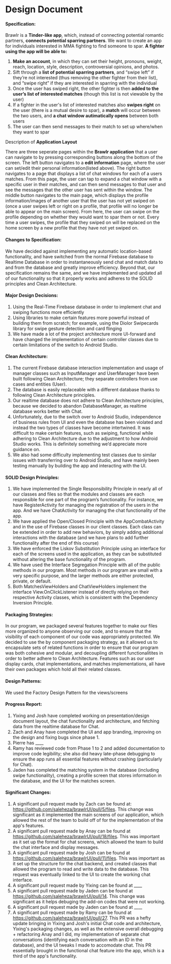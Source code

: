 # Design Document

#### Specification:
Brawlr is a **Tinder-like app**, which, instead of connecting potential romantic partners, **connects potential sparring partners**. We want to create an app for individuals interested in MMA fighting to find someone to spar.
**A fighter using the app will be able to:**
1. **Make an account**, in which they can set their height, pronouns, weight, reach, location, style, description, controversial opinions, and photos.
2.  Sift through a **list of potential sparring partners**, and “swipe left” if they’re not interested (thus removing the other fighter from their list), and “swipe right” if they are interested in sparring with the individual 
3.  Once the user has swiped right, the other fighter is then **added to the user’s list of interested matches** (though this list is not viewable by the user)
4.  If a fighter in the user's list of interested matches also **swipes right** on the user (there is a mutual desire to spar), a **match** will occur between the two users, and **a chat window autimatically opens** between both users
5.  The user can then send messages to their match to set up where/when they want to spar

Description of **Application Layout**

There are three seperate pages within the **Brawlr application** that a user can navigate to by pressing corresponding buttons along the bottom of the screen. The left button navigates to a **edit information** page, where the user can set/edit their personal information(listed above). The right button navigates to a page that displays a list of chat windows for each of a users matches. From this page, the user can tap to expand a chat window with a specific user in their matches, and can then send messages to that user and see the messages that the other user has sent within the window. The middle button navigates to the main page, which displays the profile information/images of another user that the user has not yet swiped on (once a user swipes left or right on a profile, that profile will no longer be able to appear on the main screen). From here, the user can swipe on the profile depending on whether they would want to spar them or not. Every time a user swipes, the profile that they swiped on will be replaced on the home screen by a new profile that they have not yet swiped on.

#### Changes to Specification:
We have decided against implementing any automatic location-based functionality, and have switched from the normal Firebase database to Realtime Database in order to instantaneously send chat and match data to and from the database and greatly improve efficiency. Beyond that, our specification remains the same, and we have implemented and updated all of our functionality so that it properly works and adheres to the SOLID principles and Clean Architecture.

#### Major Design Decisions:
1. Using the Real-Time Firebase database in order to implement chat and swiping functions more efficiently
2. Using libraries to make certain features more powerful instead of building them from scratch; for example, using the Diolor Swipecards library for swipe gesture detection and card flinging
3. We have made a lot of the project architecture more UI-forward and have changed the implementation of certain controller classes due to certain limitations of the switch to Android Studio.

#### Clean Architecture:
1. The current Firebase database interaction implementation and usage of manager classes such as InputManager and UserManager have been built following Clean Architecture; they separate controllers from use cases and entities (User). 
2. The database is easily replaceable with a different database thanks to following Clean Architecture principles.
3. Our realtime database does not adhere to Clean Architecture principles, because we decided to abandon DatabaseManager, as realtime database works better with Chat. 
4. Unfortunately, due to the switch over to Android Studio, independence of business rules from UI and even the database has been violated and instead the two types of classes have become intertwined. It was difficult to make certain features, such as swiping, functional while adhering to Clean Architecture due to the adjustment to how Android Studio works. This is definitely something we’d appreciate more guidance on.
5. We also had some difficulty implementing test classes due to similar issues with transferring over to Android Studio, and have mainly been testing manually by building the app and interacting with the UI. 

#### SOLID Design Principles:
1. We have implemented the Single Responsibility Principle in nearly all of our classes and files so that the modules and classes are each responsible for one part of the program’s functionality. For instance, we have RegisterActivity for managing the registration of the users in the app. And we have ChatActivity for managing the chat functionality of the app.
2. We have applied the Open/Closed Principle with the AppCombatActivity and in the use of Firebase classes in our client classes. Each class can be extended in order to add new behaviors, by simply adding additional interactions with the database (and we have plans to add further functionality after the end of this course)
3. We have enforced the Liskov Substitution Principle using an interface for each of the screens used in the application, as they can be substituted without altering the base functionality of the program.
4. We have used the Interface Segregation Principle with all of the public methods in our program. Most methods in our program are small with a very specific purpose, and the larger methods are either protected, private, or default.
5. Both MatchesViewHolders and ChatViewHolders implement the interface View.OnClickListener instead of directly relying on their respective Activity classes, which is consistent with the Dependency Inversion Principle.

#### Packaging Strategies:
In our program, we packaged several features together to make our files more organized to anyone observing our code, and to ensure that the visibility of each component of our code was appropriately protected. We decided to use the by component packaging strategy, as it allowed us to encapsulate sets of related functions in order to ensure that our program was both cohesive and modular, and decoupling different functionalitites in order to better adhere to Clean Architecture. Features such as our user display cards, chat implementations, and matches implementations, all have their own packages which hold all their related classes.

#### Design Patterns:
We used the Factory Design Pattern for the views/screens

#### Progress Report:
1. Yixing and Josh have completed working on presentation/design document layout, the chat functionality and architecture, and fetching data from the realtime database for Chat.
2. Zach and Anay have completed the UI and app branding, improving on the design and fixing bugs since phase 1.
3. Pierre has ____
4. Ramy has reviewed code from Phase 1 to 2 and added documentation to improve code legibility; she also did heavy late-phase debugging to ensure the app runs all essential features without crashing (particularly for Chat).
5. Jaden has completed the matching system in the database (including swipe functionality), creating a profile screen that stores information in the database, and the UI for the matches screen.


#### Significant Changes:
1. A significant pull request made by Zach can be found at: https://github.com/saleheza/brawlrUI/pull/5/files. This change was significant as it implemented the main screens of our application, which allowed the rest of the team to build off of for the implementation of the app's features.
2. A significant pull request made by Anay can be found at https://github.com/saleheza/brawlrUI/pull/18/files. This was important as it set up the format for chat screens, which allowed the team to build the chat interface and display messages.
3. A significant pull request made by Josh can be found at https://github.com/saleheza/brawlrUI/pull/11/files. This was important as it set up the structure for the chat backend, and created classes that allowed the program to read and write data to the database. This request was eventually linked to the UI to create the working chat interface.
4. A significant pull request made by Yixing can be found at ____
3. A significant pull request made by Jaden can be found at https://github.com/saleheza/brawlrUI/pull/14. This change was significant as it helps debuging the add-on codes that were not working. 
6. A significant pull request made by Jaden can be found at ____
7. A significant pull request made by Ramy can be found at https://github.com/saleheza/brawlrUI/pull/27. This PR was a hefty update bringing in Yixing and Josh's initial Chat code and architecture, Yixing's packaging changes, as well as the extensive overall debugging + refactoring Anay and I did, my implementation of separate chat conversations (identifying each conversation with an ID in the database), and the UI tweaks I made to accomodate chat. This PR essentially brought in the functional chat feature into the app, which is a third of the app's functionality.
